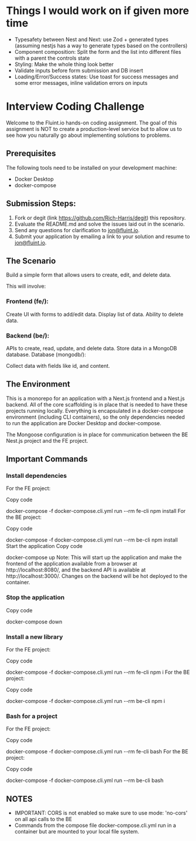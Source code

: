 # Things I would work on if given more time

- Typesafety between Nest and Next: use Zod + generated types (assuming nestjs has a way to generate types based on the controllers)
- Component composition: Split the form and the list into different files with a parent the controls state
- Styling: Make the whole thing look better
- Validate inputs before form submission and DB insert
- Loading/Error/Success states: Use toast for success messages and some error messages, inline validation errors on inputs

# Interview Coding Challenge

Welcome to the Fluint.io hands-on coding assignment. The goal of this assignment is NOT to create a production-level service but to allow us to see how you naturally go about implementing solutions to problems.

## Prerequisites

The following tools need to be installed on your development machine:

- Docker Desktop
- docker-compose

## Submission Steps:

1. Fork or degit (link https://github.com/Rich-Harris/degit) this repository.
2. Evaluate the README.md and solve the issues laid out in the scenario.
3. Send any questions for clarification to jon@fluint.io.
4. Submit your application by emailing a link to your solution and resume to jon@fluint.io.

## The Scenario

Build a simple form that allows users to create, edit, and delete data.

This will involve:

### Frontend (fe/):

Create UI with forms to add/edit data.
Display list of data.
Ability to delete data.

### Backend (be/):

APIs to create, read, update, and delete data.
Store data in a MongoDB database.
Database (mongodb/):

Collect data with fields like id, and content.

## The Environment

This is a monorepo for an application with a Next.js frontend and a Nest.js backend. All of the core scaffolding is in place that is needed to have these projects running locally. Everything is encapsulated in a docker-compose environment (including CLI containers), so the only dependencies needed to run the application are Docker Desktop and docker-compose.

The Mongoose configuration is in place for communication between the BE Nest.js project and the FE project.

## Important Commands

### Install dependencies

For the FE project:

Copy code

docker-compose -f docker-compose.cli.yml run --rm fe-cli npm install
For the BE project:

Copy code

docker-compose -f docker-compose.cli.yml run --rm be-cli npm install
Start the application
Copy code

docker-compose up
Note: This will start up the application and make the frontend of the application available from a browser at http://localhost:8080/, and the backend API is available at http://localhost:3000/. Changes on the backend will be hot deployed to the container.

### Stop the application

Copy code

docker-compose down

### Install a new library

For the FE project:

Copy code

docker-compose -f docker-compose.cli.yml run --rm fe-cli npm i <package>
For the BE project:

Copy code

docker-compose -f docker-compose.cli.yml run --rm be-cli npm i <package>

### Bash for a project

For the FE project:

Copy code

docker-compose -f docker-compose.cli.yml run --rm fe-cli bash
For the BE project:

Copy code

docker-compose -f docker-compose.cli.yml run --rm be-cli bash

## NOTES

- IMPORTANT: CORS is not enabled so make sure to use mode: 'no-cors' on all api calls to the BE
- Commands from the compose file docker-compose.cli.yml run in a container but are mounted to your local file system.
